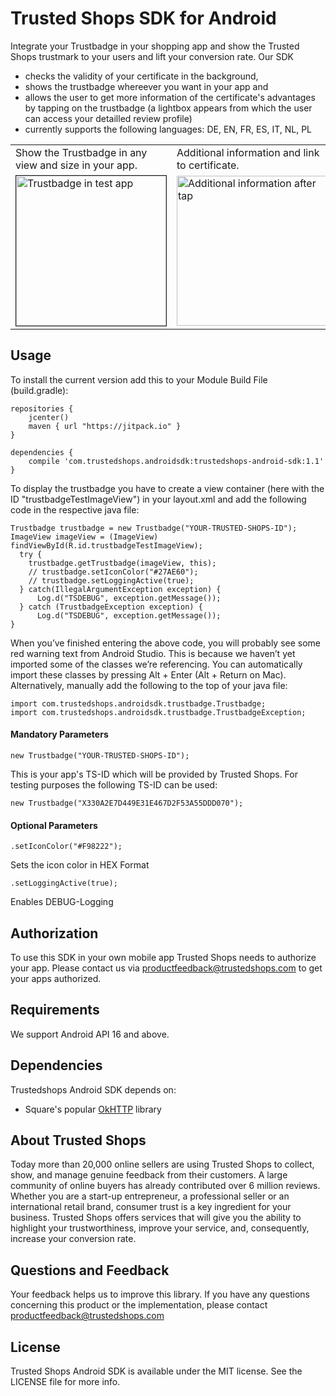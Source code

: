 # Trusted Shops SDK for Android

Integrate your Trustbadge in your shopping app and show the Trusted Shops trustmark to your users and lift your conversion rate. Our SDK
- checks the validity of your certificate in the background, 
- shows the trustbadge whereever you want in your app and 
- allows the user to get more information of the certificate's advantages by tapping on the trustbadge (a lightbox appears from which the user can access your detailled review profile)
- currently supports the following languages: DE, EN, FR, ES, IT, NL, PL

<table>
    <tr>
        <td>
            Show the Trustbadge in any view and size in your app.
        </td>
        <td>
            Additional information and link to certificate.
        </td>
        <td>
            Certificate is opened in external browser.
        </td>
    </tr>
    <tr>
        <td>
            <img src="https://github.com/trustedshops/trustedshops-android-sdk/blob/master/trustbadgeexample/screenshots/trustbadge.png" alt="Trustbadge in test app" width="240" border="1">
        </td>
        <td>
            <img src="https://github.com/trustedshops/trustedshops-android-sdk/blob/master/trustbadgeexample/screenshots/lightbox.png" alt="Additional information after tap" width="240">
        </td>
        <td>
            <img src="https://github.com/trustedshops/trustedshops-android-sdk/blob/master/trustbadgeexample/screenshots/certificate2.png" alt="Certificate in Browser" width="240">
        </td>
    </tr>

</table>

## Usage

To install the current version add this to your Module Build File (build.gradle):
```
repositories {
    jcenter()
    maven { url "https://jitpack.io" }
}

dependencies {
    compile 'com.trustedshops.androidsdk:trustedshops-android-sdk:1.1'
}
```

To display the trustbadge you have to create a view container (here with the ID "trustbadgeTestImageView") in your layout.xml and add the following code in the respective java file: 
```
Trustbadge trustbadge = new Trustbadge("YOUR-TRUSTED-SHOPS-ID");
ImageView imageView = (ImageView) findViewById(R.id.trustbadgeTestImageView);
  try {
    trustbadge.getTrustbadge(imageView, this);
    // trustbadge.setIconColor("#27AE60");
    // trustbadge.setLoggingActive(true);
  } catch(IllegalArgumentException exception) {
      Log.d("TSDEBUG", exception.getMessage());
  } catch (TrustbadgeException exception) {
      Log.d("TSDEBUG", exception.getMessage());
}
```
When you’ve finished entering the above code, you will probably see some red warning text from Android Studio. This is because we haven’t yet imported some of the classes we’re referencing. You can automatically import these classes by pressing Alt + Enter (Alt + Return on Mac). Alternatively, manually add the following to the top of your java file:
```
import com.trustedshops.androidsdk.trustbadge.Trustbadge;
import com.trustedshops.androidsdk.trustbadge.TrustbadgeException;
```

#### Mandatory Parameters

```
new Trustbadge("YOUR-TRUSTED-SHOPS-ID");
```
This is your app's TS-ID which will be provided by Trusted Shops.
For testing purposes the following TS-ID can be used:
```
new Trustbadge("X330A2E7D449E31E467D2F53A55DDD070");
```

#### Optional Parameters

```
.setIconColor("#F98222");
```
Sets the icon color in HEX Format

```
.setLoggingActive(true);
```
Enables DEBUG-Logging

## Authorization

To use this SDK in your own mobile app Trusted Shops needs to authorize your app. 
Please contact us via productfeedback@trustedshops.com to get your apps authorized.  

## Requirements
We support Android API 16 and above.

## Dependencies
Trustedshops Android SDK depends on:
* Square's popular [OkHTTP](http://square.github.io/okhttp/) library

## About Trusted Shops

Today more than 20,000 online sellers are using Trusted Shops to collect, show, and manage genuine feedback from their customers. A large community of online buyers has already contributed over 6 million reviews.
Whether you are a start-up entrepreneur, a professional seller or an international retail brand, consumer trust is a key ingredient for your business. Trusted Shops offers services that will give you the ability to highlight your trustworthiness, improve your service, and, consequently, increase your conversion rate. 

## Questions and Feedback

Your feedback helps us to improve this library. 
If you have any questions concerning this product or the implementation, please contact productfeedback@trustedshops.com

## License

Trusted Shops Android SDK is available under the MIT license. See the LICENSE file for more info.
